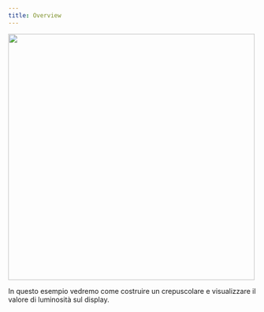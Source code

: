 ```yaml
---
title: Overview
---
```

<img src="/images/display-ldr-relay/3.jpg" alt="" style="width: 500px;"/>

In questo esempio vedremo come costruire un crepuscolare e visualizzare il valore di luminosità sul display.